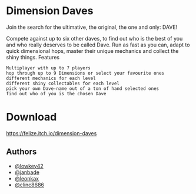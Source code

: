 
# Dimension Daves


Join the search for the ultimative, the original, the one and only: DAVE!

Compete against up to six other daves, to find out who is the best of you and who really deserves to be called Dave. Run as fast as you can, adapt to quick dimensional hops, master their unique mechanics and collect the shiny things. 
Features

    Multiplayer with up to 7 players
    hop through up to 9 Dimensions or select your favourite ones
    different mechanics for each level
    different shiny collectables for each level
    pick your own Dave-name out of a ton of hand selected ones
    find out who of you is the chosen Dave

# Download
https://felize.itch.io/dimension-daves
## Authors

- [@lowkey42](https://github.com/lowkey42)
- [@janbade](https://github.com/janbade)
- [@leonkax ](https://github.com/leonkax)
- [@clinc8686](https://github.com/Clinc8686)


